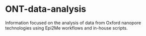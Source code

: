 # ONT-data-analysis
Information focused on the analysis of data from Oxford nanopore technologies using Epi2Me workflows and in-house scripts.  
